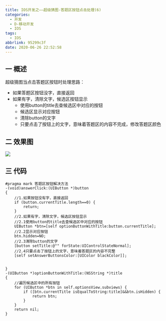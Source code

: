 ```yaml
---
title: IOS开发之——超级猜图-答题区按钮点击处理(6)
categories:
  - 开发
  - D-移动开发
  - IOS
tags:
  - IOS
abbrlink: 95299c3f
date: 2020-06-26 22:52:58
---
```

## 一 概述

超级猜图当点击答题区按钮时处理思路：

* 如果答题区按钮没字，直接返回
* 如果有字，清除文字，候选区按钮显示
  - 使用button的title去查候选区中对应的按钮
  - 候选区显示对应按钮
  - 清除button的文字
  - 只要点击了按钮上的文字，意味着答题区的内容不完成，修改答题区颜色

<!--more-->

## 二 效果图

![][1]

## 三 代码

```
#pragma mark 答题区按钮解决方法
-(void)answerClick:(UIButton *)button
{
    //1.如果按钮没有字，直接返回
    if (button.currentTitle.length==0) {
        return;
    }
    //2.如果有字，清除文字，候选区按钮显示
    //2.1使用button的title去查候选区中对应的按钮
    UIButton *btn=[self optionButtonWithTitle:button.currentTitle];
    //2.2显示对应按钮
    btn.hidden=NO;
    //2.3清除button的文字
    [button setTitle:@"" forState:UIControlStateNormal];
    //2.4只要点击了按钮上的文字，意味着答题区的内容不完整
    [self setAnswerButtonsColor:[UIColor blackColor]];

    
}
-(UIButton *)optionButtonWithTitle:(NSString *)title
{
    //遍历候选区中的所有按钮
    for (UIButton *btn in self.optionsView.subviews) {
        if ([btn.currentTitle isEqualToString:title]&&btn.isHidden) {
            return btn;
        }
    }
    return nil;
}
```


[1]:https://cdn.jsdelivr.net/gh/PGzxc/CDN/blog-ios/ios-chaoji-caitu-answer-click.gif
